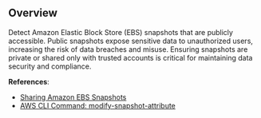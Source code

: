 ## Overview

Detect Amazon Elastic Block Store (EBS) snapshots that are publicly accessible. Public snapshots expose sensitive data to unauthorized users, increasing the risk of data breaches and misuse. Ensuring snapshots are private or shared only with trusted accounts is critical for maintaining data security and compliance.

**References**:
- [Sharing Amazon EBS Snapshots](https://docs.aws.amazon.com/AWSEC2/latest/UserGuide/ebs-modifying-snapshot-permissions.html)
- [AWS CLI Command: modify-snapshot-attribute](https://docs.aws.amazon.com/cli/latest/reference/ec2/modify-snapshot-attribute.html)
